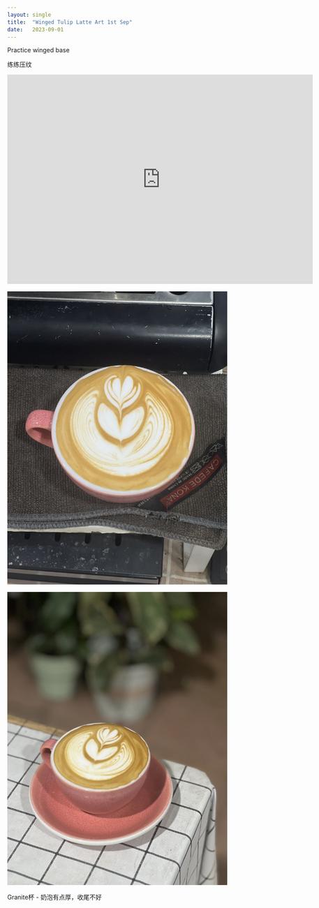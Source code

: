```yaml
---
layout: single
title:  "Winged Tulip Latte Art 1st Sep"
date:   2023-09-01
---
```


Practice winged base

练练压纹



<div class="embed-container">
  <iframe
      src="https://www.youtube.com/embed/8orSoFeulss"
      width="700"
      height="480"
      frameborder="0"
      allowfullscreen="true">
  </iframe>
</div>






![](/assets/img/2023/09/01/IMG_7036.jpg)

![](/assets/img/2023/09/01/IMG_7040.jpg)


Granite杯 - 奶泡有点厚，收尾不好



